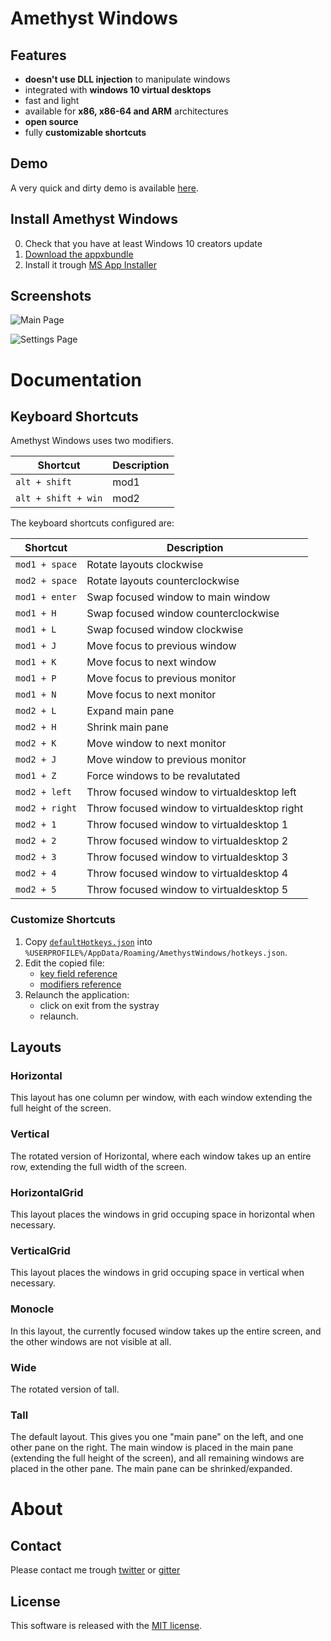 # Amethyst Windows

## Features

- **doesn't use DLL injection** to manipulate windows
- integrated with **windows 10 virtual desktops**
- fast and light
- available for **x86, x86-64 and ARM** architectures
- **open source**
- fully **customizable shortcuts**

## Demo

A very quick and dirty demo is available [here](https://www.youtube.com/embed/AWN_KehMzHc).

## Install Amethyst Windows

0. Check that you have at least Windows 10 creators update
1. [Download the appxbundle](#download-cta)
2. Install it trough [MS App Installer](https://www.microsoft.com/en-us/p/app-installer/9nblggh4nns1?activetab=pivot:overviewtab)

## Screenshots

![Main Page](https://cdn.jsdelivr.net/gh/glsorre/amethystwindows@site/_assets/main.png)

![Settings Page](https://cdn.jsdelivr.net/gh/glsorre/amethystwindows@site/_assets/settings.png)


# Documentation

## Keyboard Shortcuts

Amethyst Windows uses two modifiers.

| Shortcut                  | Description                          |
|---------------------------|--------------------------------------|
| `alt + shift`             | mod1                                 |
| `alt + shift + win`       | mod2                                 |


The keyboard shortcuts configured are:

| Shortcut                  | Description                                   |
|---------------------------|-----------------------------------------------|
| `mod1 + space`            | Rotate layouts clockwise                      |
| `mod2 + space`            | Rotate layouts counterclockwise               |
| `mod1 + enter`            | Swap focused window to main window            |
| `mod1 + H`                | Swap focused window counterclockwise          |
| `mod1 + L`                | Swap focused window clockwise                 |
| `mod1 + J`                | Move focus to previous window                 |
| `mod1 + K`                | Move focus to next window                     |
| `mod1 + P`                | Move focus to previous monitor                |
| `mod1 + N`                | Move focus to next monitor                    |
| `mod2 + L`                | Expand main pane                              |
| `mod2 + H`                | Shrink main pane                              |
| `mod2 + K`                | Move window to next monitor                   |
| `mod2 + J`                | Move window to previous monitor               |
| `mod1 + Z`                | Force windows to be revalutated               |
| `mod2 + left`             | Throw focused window to virtualdesktop left   |
| `mod2 + right`            | Throw focused window to virtualdesktop right  |
| `mod2 + 1`                | Throw focused window to virtualdesktop 1      |
| `mod2 + 2`                | Throw focused window to virtualdesktop 2      |
| `mod2 + 3`                | Throw focused window to virtualdesktop 3      |
| `mod2 + 4`                | Throw focused window to virtualdesktop 4      |
| `mod2 + 5`                | Throw focused window to virtualdesktop 5      |

### Customize Shortcuts

1. Copy [`defaultHotkeys.json`](https://github.com/glsorre/amethystwindows/blob/master/defaultHotkeys.json) into `%USERPROFILE%/AppData/Roaming/AmethystWindows/hotkeys.json`.
2. Edit the copied file:
    - [key field reference](https://docs.microsoft.com/en-us/windows/win32/inputdev/virtual-key-codes)
    - [modifiers reference](https://docs.microsoft.com/en-us/windows/win32/api/winuser/nf-winuser-registerhotkey#parameters)
3. Relaunch the application:
    - click on exit from the systray
    - relaunch.

## Layouts

### Horizontal
This layout has one column per window, with each window extending the full height of the screen.

### Vertical
The rotated version of Horizontal, where each window takes up an entire row, extending the full width of the screen.

### HorizontalGrid
This layout places the windows in grid occuping space in horizontal when necessary.

### VerticalGrid
This layout places the windows in grid occuping space in vertical when necessary.

### Monocle
In this layout, the currently focused window takes up the entire screen, and the other windows are not visible at all.

### Wide
The rotated version of tall.

### Tall
The default layout. This gives you one "main pane" on the left, and one other pane on the right. The main window is placed in the main pane (extending the full height of the screen), and all remaining windows are placed in the other pane. The main pane can be shrinked/expanded.

# About

## Contact

Please contact me trough [twitter](https://twitter.com/glsorre) or [gitter](https://gitter.im/glsorre/amethystwindows)

## License

This software is released with the [MIT license](https://github.com/glsorre/amethystwindows/blob/master/LICENSE).
